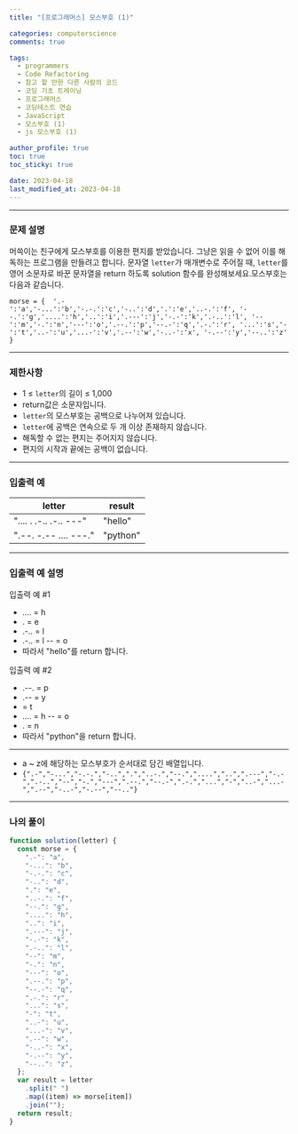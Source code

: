 ```yaml
---
title: "[프로그래머스] 모스부호 (1)"

categories: computerscience
comments: true

tags:
  - programmers
  - Code Refactoring
  - 참고 할 만한 다른 사람의 코드
  - 코딩 기초 트레이닝
  - 프로그래머스
  - 코딩테스트 연습
  - JavaScript
  - 모스부호 (1)
  - js 모스부호 (1)

author_profile: true
toc: true
toc_sticky: true

date: 2023-04-18
last_modified_at: 2023-04-18
---
```


---

### 문제 설명

머쓱이는 친구에게 모스부호를 이용한 편지를 받았습니다. 그냥은 읽을 수 없어 이를 해독하는 프로그램을 만들려고 합니다. 문자열 `letter`가 매개변수로 주어질 때, `letter`를 영어 소문자로 바꾼 문자열을 return 하도록 solution 함수를 완성해보세요.모스부호는 다음과 같습니다.

`morse = { 
    '.-':'a','-...':'b','-.-.':'c','-..':'d','.':'e','..-.':'f',
    '--.':'g','....':'h','..':'i','.---':'j','-.-':'k','.-..':'l',
    '--':'m','-.':'n','---':'o','.--.':'p','--.-':'q','.-.':'r',
    '...':'s','-':'t','..-':'u','...-':'v','.--':'w','-..-':'x',
    '-.--':'y','--..':'z'
}`

---

### 제한사항

- 1 ≤ `letter`의 길이 ≤ 1,000
- return값은 소문자입니다.
- `letter`의 모스부호는 공백으로 나누어져 있습니다.
- `letter`에 공백은 연속으로 두 개 이상 존재하지 않습니다.
- 해독할 수 없는 편지는 주어지지 않습니다.
- 편지의 시작과 끝에는 공백이 없습니다.

---

### 입출력 예

| letter                 | result   |
| ---------------------- | -------- |
| ".... . .-.. .-.. ---" | "hello"  |
| ".--. -.-- .... ---."  | "python" |

---

### 입출력 예 설명

입출력 예 #1

- .... = h
- . = e
- .-.. = l
- .-.. = l
  -- = o
- 따라서 "hello"를 return 합니다.

입출력 예 #2

- .--. = p
- .-- = y
- = t
- .... = h
  -- = o
- . = n
- 따라서 "python"을 return 합니다.

---

- a ~ z에 해당하는 모스부호가 순서대로 담긴 배열입니다.
- `{".-","-...","-.-.","-..",".","..-.","--.","....","..",".---","-.-",".-..","--","-.","---",".--.","--.-",".-.","...","-","..-","...-",".--","-..-","-.--","--.."}`

---

### 나의 풀이

```jsx
function solution(letter) {
  const morse = {
    ".-": "a",
    "-...": "b",
    "-.-.": "c",
    "-..": "d",
    ".": "e",
    "..-.": "f",
    "--.": "g",
    "....": "h",
    "..": "i",
    ".---": "j",
    "-.-": "k",
    ".-..": "l",
    "--": "m",
    "-.": "n",
    "---": "o",
    ".--.": "p",
    "--.-": "q",
    ".-.": "r",
    "...": "s",
    "-": "t",
    "..-": "u",
    "...-": "v",
    ".--": "w",
    "-..-": "x",
    "-.--": "y",
    "--..": "z",
  };
  var result = letter
    .split(" ")
    .map((item) => morse[item])
    .join("");
  return result;
}
```
